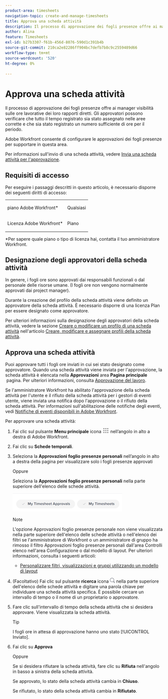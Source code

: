 ```yaml
---
product-area: timesheets
navigation-topic: create-and-manage-timesheets
title: Approva una scheda attività
description: Il processo di approvazione dei fogli presenze offre ai manager visibilità sulle ore lavorative dei loro rapporti diretti. Gli approvatori possono verificare che tutto il tempo registrato sia stato assegnato nelle aree corrette e che sia stato registrato un numero sufficiente di ore per il periodo.
author: Alina
feature: Timesheets
exl-id: b27b3307-f61b-456d-8076-590d1c391b4b
source-git-commit: 210ca2e82286ff904bc7defb7b8c9c2559489d66
workflow-type: tm+mt
source-wordcount: '520'
ht-degree: 0%

---
```


# Approva una scheda attività

Il processo di approvazione dei fogli presenze offre ai manager visibilità sulle ore lavorative dei loro rapporti diretti. Gli approvatori possono verificare che tutto il tempo registrato sia stato assegnato nelle aree corrette e che sia stato registrato un numero sufficiente di ore per il periodo.

Adobe Workfront consente di configurare le approvazioni dei fogli presenze per supportare in questa area.

Per informazioni sull&#39;invio di una scheda attività, vedere [Invia una scheda attività per l&#39;approvazione](../../timesheets/create-and-manage-timesheets/submit-timesheet-for-approval.md).

## Requisiti di accesso

Per eseguire i passaggi descritti in questo articolo, è necessario disporre dei seguenti diritti di accesso:

<table style="table-layout:auto"> 
 <col> 
 </col> 
 <col> 
 </col> 
 <tbody> 
  <tr> 
   <td role="rowheader">piano Adobe Workfront*</td> 
   <td> <p>Qualsiasi</p> </td> 
  </tr> 
  <tr> 
   <td role="rowheader">Licenza Adobe Workfront*</td> 
   <td> <p>Piano </p> </td> 
  </tr> 
 </tbody> 
</table>

*Per sapere quale piano o tipo di licenza hai, contatta il tuo amministratore Workfront.

## Designazione degli approvatori della scheda attività

In genere, i fogli ore sono approvati dai responsabili funzionali o dal personale delle risorse umane. (I fogli ore non vengono normalmente approvati dai project manager).

Durante la creazione del profilo della scheda attività viene definito un approvatore della scheda attività. È necessario disporre di una licenza Plan per essere designato come approvatore.

Per ulteriori informazioni sulla designazione degli approvatori della scheda attività, vedere la sezione [Creare o modificare un profilo di una scheda attività](../../timesheets/create-and-manage-timesheets/create-timesheet-profiles.md#create) nell&#39;articolo [Creare, modificare e assegnare profili della scheda attività](../../timesheets/create-and-manage-timesheets/create-timesheet-profiles.md).

## Approva una scheda attività

Puoi approvare tutti i fogli ore inviati in cui sei stato designato come approvatore. Quando una scheda attività viene inviata per l&#39;approvazione, la scheda attività è elencata nella **Approvazioni** area **Pagina principale**  pagina. Per ulteriori informazioni, consulta [Approvazione del lavoro](../../review-and-approve-work/manage-approvals/approving-work.md).

Se l&#39;amministratore Workfront ha abilitato l&#39;approvazione della scheda attività per l&#39;utente e il rifiuto della scheda attività per i gestori di eventi utente, viene inviata una notifica dopo l&#39;approvazione o il rifiuto della scheda attività. Per informazioni sull&#39;abilitazione delle notifiche degli eventi, vedi [Notifiche di eventi disponibili in Adobe Workfront](../../administration-and-setup/manage-workfront/emails/event-notifications-available-in-wf.md).

Per approvare una scheda attività:

1. Fai clic sul pulsante **Menu principale** icona ![](assets/main-menu-icon.png) nell’angolo in alto a destra di Adobe Workfront.
1. Fai clic su **Schede temporali**.
1. Seleziona la **Approvazioni foglio presenze personali** nell’angolo in alto a destra della pagina per visualizzare solo i fogli presenze approvati

   Oppure

   Seleziona la **Approvazioni foglio presenze personali** nella parte superiore dell&#39;elenco delle schede attività.

   ![](assets/my-timesheet-approvals-my-timesheets-pills-on-timesheets-list-nwe-350x58.png)

   >[!NOTE]
   >
   >L&#39;opzione Approvazioni foglio presenze personale non viene visualizzata nella parte superiore dell&#39;elenco delle schede attività o nell&#39;elenco dei filtri se l&#39;amministratore di Workfront o un amministratore di gruppo ha rimosso il filtro Approvazioni foglio presenze personali dall&#39;area Controlli elenco nell&#39;area Configurazione o dal modello di layout. Per ulteriori informazioni, consulta i seguenti articoli:
   * [Personalizzare filtri, visualizzazioni e gruppi utilizzando un modello di layout](../../administration-and-setup/customize-workfront/use-layout-templates/customize-fvg-list-controls-layout-template.md)


1. (Facoltativo) Fai clic sul pulsante **ricerca** icona ![](assets/search-icon.png) nella parte superiore dell&#39;elenco delle schede attività e digitare una parola chiave per individuare una scheda attività specifica. È possibile cercare un intervallo di tempo o il nome di un proprietario o approvatore.
1. Fare clic sull&#39;intervallo di tempo della scheda attività che si desidera approvare. Viene visualizzata la scheda attività.

   >[!TIP]
   I fogli ore in attesa di approvazione hanno uno stato [!UICONTROL Inviato].


1. Fai clic su **Approva**

   Oppure

   Se si desidera rifiutare la scheda attività, fare clic su **Rifiuta** nell&#39;angolo in basso a sinistra della scheda attività.

   Se approvato, lo stato della scheda attività cambia in **Chiuso**.

   Se rifiutato, lo stato della scheda attività cambia in **Rifiutato**.
